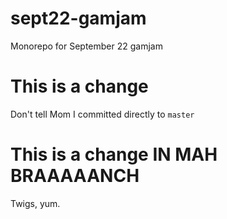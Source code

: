 # sept22-gamjam

Monorepo for September 22 gamjam

# This is a change

Don't tell Mom I committed directly to `master`

# This is a change IN MAH BRAAAAANCH

Twigs, yum.
